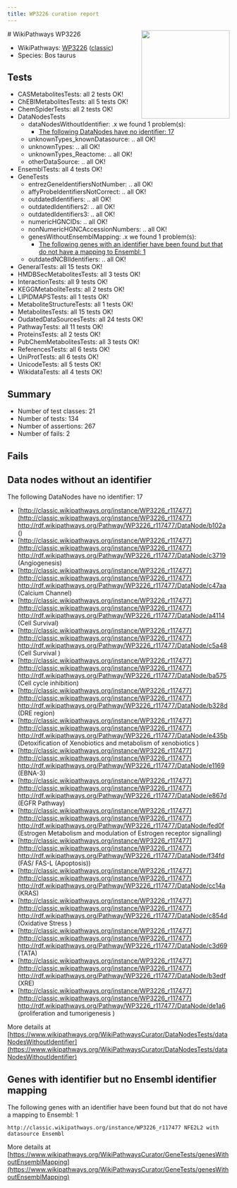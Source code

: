 ```yaml
---
title: WP3226 curation report
---
```


<img style="float: right; width: 200px" src="https://upload.wikimedia.org/wikipedia/commons/thumb/8/83/Wplogo_with_text_500.png/640px-Wplogo_with_text_500.png" />
# WikiPathways WP3226

* WikiPathways: [WP3226](https://wikipathways.org/pathways/WP3226) ([classic](https://classic.wikipathways.org/instance/WP3226))
* Species: Bos taurus
## Tests
* CASMetabolitesTests: all 2 tests OK!
* ChEBIMetabolitesTests: all 5 tests OK!
* ChemSpiderTests: all 2 tests OK!
* DataNodesTests
    * dataNodesWithoutIdentifier: .x we found 1 problem(s):
        * [The following DataNodes have no identifier: 17](#8792c497)
    * unknownTypes_knownDatasource: .. all OK!
    * unknownTypes: .. all OK!
    * unknownTypes_Reactome: .. all OK!
    * otherDataSource: .. all OK!
* EnsemblTests: all 4 tests OK!
* GeneTests
    * entrezGeneIdentifiersNotNumber: .. all OK!
    * affyProbeIdentifiersNotCorrect: .. all OK!
    * outdatedIdentifiers: .. all OK!
    * outdatedIdentifiers2: .. all OK!
    * outdatedIdentifiers3: .. all OK!
    * numericHGNCIDs: .. all OK!
    * nonNumericHGNCAccessionNumbers: .. all OK!
    * genesWithoutEnsemblMapping: .x we found 1 problem(s):
        * [The following genes with an identifier have been found but that do not have a mapping to Ensembl: 1](#40286d83)
    * outdatedNCBIIdentifiers: .. all OK!
* GeneralTests: all 15 tests OK!
* HMDBSecMetabolitesTests: all 3 tests OK!
* InteractionTests: all 9 tests OK!
* KEGGMetaboliteTests: all 2 tests OK!
* LIPIDMAPSTests: all 1 tests OK!
* MetaboliteStructureTests: all 1 tests OK!
* MetabolitesTests: all 15 tests OK!
* OudatedDataSourcesTests: all 24 tests OK!
* PathwayTests: all 11 tests OK!
* ProteinsTests: all 2 tests OK!
* PubChemMetabolitesTests: all 3 tests OK!
* ReferencesTests: all 6 tests OK!
* UniProtTests: all 6 tests OK!
* UnicodeTests: all 5 tests OK!
* WikidataTests: all 4 tests OK!


## Summary

* Number of test classes: 21
* Number of tests: 134
* Number of assertions: 267
* Number of fails: 2

## Fails

<a name="8792c497" />

## Data nodes without an identifier

The following DataNodes have no identifier: 17

* [http://classic.wikipathways.org/instance/WP3226_r117477](http://classic.wikipathways.org/instance/WP3226_r117477) http://rdf.wikipathways.org/Pathway/WP3226_r117477/DataNode/b102a ()
* [http://classic.wikipathways.org/instance/WP3226_r117477](http://classic.wikipathways.org/instance/WP3226_r117477) http://rdf.wikipathways.org/Pathway/WP3226_r117477/DataNode/c3719 (Angiogenesis)
* [http://classic.wikipathways.org/instance/WP3226_r117477](http://classic.wikipathways.org/instance/WP3226_r117477) http://rdf.wikipathways.org/Pathway/WP3226_r117477/DataNode/c47aa (Calcium Channel)
* [http://classic.wikipathways.org/instance/WP3226_r117477](http://classic.wikipathways.org/instance/WP3226_r117477) http://rdf.wikipathways.org/Pathway/WP3226_r117477/DataNode/a4114 (Cell Survival)
* [http://classic.wikipathways.org/instance/WP3226_r117477](http://classic.wikipathways.org/instance/WP3226_r117477) http://rdf.wikipathways.org/Pathway/WP3226_r117477/DataNode/c5a48 (Cell Survival
)
* [http://classic.wikipathways.org/instance/WP3226_r117477](http://classic.wikipathways.org/instance/WP3226_r117477) http://rdf.wikipathways.org/Pathway/WP3226_r117477/DataNode/ba575 (Cell cycle inhibition)
* [http://classic.wikipathways.org/instance/WP3226_r117477](http://classic.wikipathways.org/instance/WP3226_r117477) http://rdf.wikipathways.org/Pathway/WP3226_r117477/DataNode/b328d (DRE region)
* [http://classic.wikipathways.org/instance/WP3226_r117477](http://classic.wikipathways.org/instance/WP3226_r117477) http://rdf.wikipathways.org/Pathway/WP3226_r117477/DataNode/e435b (Detoxification of Xenobiotics and  metabolism of xenobiotics
)
* [http://classic.wikipathways.org/instance/WP3226_r117477](http://classic.wikipathways.org/instance/WP3226_r117477) http://rdf.wikipathways.org/Pathway/WP3226_r117477/DataNode/e1169 (EBNA-3)
* [http://classic.wikipathways.org/instance/WP3226_r117477](http://classic.wikipathways.org/instance/WP3226_r117477) http://rdf.wikipathways.org/Pathway/WP3226_r117477/DataNode/e867d (EGFR Pathway)
* [http://classic.wikipathways.org/instance/WP3226_r117477](http://classic.wikipathways.org/instance/WP3226_r117477) http://rdf.wikipathways.org/Pathway/WP3226_r117477/DataNode/fed0f (Estrogen Metabolism and modulation of Estrogen receptor signalling)
* [http://classic.wikipathways.org/instance/WP3226_r117477](http://classic.wikipathways.org/instance/WP3226_r117477) http://rdf.wikipathways.org/Pathway/WP3226_r117477/DataNode/f34fd (FAS/ FAS-L (Apoptosis))
* [http://classic.wikipathways.org/instance/WP3226_r117477](http://classic.wikipathways.org/instance/WP3226_r117477) http://rdf.wikipathways.org/Pathway/WP3226_r117477/DataNode/cc14a (KRAS)
* [http://classic.wikipathways.org/instance/WP3226_r117477](http://classic.wikipathways.org/instance/WP3226_r117477) http://rdf.wikipathways.org/Pathway/WP3226_r117477/DataNode/c854d (Oxidative Stress
)
* [http://classic.wikipathways.org/instance/WP3226_r117477](http://classic.wikipathways.org/instance/WP3226_r117477) http://rdf.wikipathways.org/Pathway/WP3226_r117477/DataNode/c3d69 (TATA)
* [http://classic.wikipathways.org/instance/WP3226_r117477](http://classic.wikipathways.org/instance/WP3226_r117477) http://rdf.wikipathways.org/Pathway/WP3226_r117477/DataNode/b3edf (XRE)
* [http://classic.wikipathways.org/instance/WP3226_r117477](http://classic.wikipathways.org/instance/WP3226_r117477) http://rdf.wikipathways.org/Pathway/WP3226_r117477/DataNode/de1a6 (proliferation and tumorigenesis )


More details at [https://www.wikipathways.org/WikiPathwaysCurator/DataNodesTests/dataNodesWithoutIdentifier](https://www.wikipathways.org/WikiPathwaysCurator/DataNodesTests/dataNodesWithoutIdentifier)

<a name="40286d83" />

## Genes with identifier but no Ensembl identifier mapping

The following genes with an identifier have been found but that do not have a mapping to Ensembl: 1
```
http://classic.wikipathways.org/instance/WP3226_r117477 NFE2L2 with datasource Ensembl
```

More details at [https://www.wikipathways.org/WikiPathwaysCurator/GeneTests/genesWithoutEnsemblMapping](https://www.wikipathways.org/WikiPathwaysCurator/GeneTests/genesWithoutEnsemblMapping)

